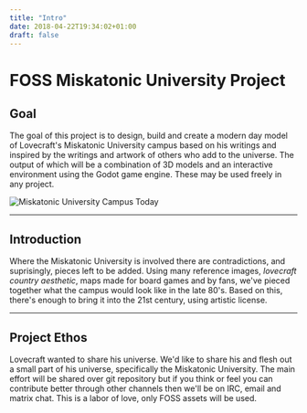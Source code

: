 ```yaml
---
title: "Intro"
date: 2018-04-22T19:34:02+01:00
draft: false
---
```


# FOSS Miskatonic University Project

## Goal
The goal of this project is to design, build and create a modern day model of Lovecraft's Miskatonic University campus based on his writings and inspired by the writings and artwork of others who add to the universe. The output of which will be a combination of 3D models and an interactive environment using the Godot game engine. These may be used freely in any project.

![Miskatonic University Campus Today](images/misk_u_modern_day.png "Miskatonic University Campus Today")

----
## Introduction
Where the Miskatonic University is involved there are contradictions, and suprisingly, pieces left to be added. Using many reference images, _lovecraft country aesthetic_, maps made for board games and by fans, we've pieced together what the campus would look like in the late 80's. Based on this, there's enough to bring it into the 21st century, using artistic license.

----
## Project Ethos
Lovecraft wanted to share his universe. We'd like to share his and flesh out a small part of his universe, specifically the Miskatonic University. The main effort will be shared over git repository but if you think or feel you can contribute better through other channels then we'll be on IRC, email and matrix chat. This is a labor of love, only FOSS assets will be used. 
